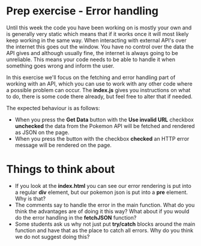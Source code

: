 # Prep exercise - Error handling
Until this week the code you have been working on is mostly your own and is generally very static which means that if it works once it will most likely keep working in the same way. When interacting with external API's over the internet this goes out the window. You have no control over the data the API gives and although usually fine, the internet is always going to be unreliable. This means your code needs to be able to handle it when something goes wrong and inform the user.

In this exercise we'll focus on the fetching and error handling part of working with an API, which you can use to work with any other code where a possible problem can occur. The __index.js__ gives you instructions on what to do, there is some code there already, but feel free to alter that if needed.

The expected behaviour is as follows:

* When you press the __Get Data__ button with the __Use invalid URL__ checkbox __unchecked__ the data from the Pokemon API will be fetched and rendered as JSON on the page.
* When you press the button with the checkbox __checked__ an HTTP error message will be rendered on the page.

# Things to think about

* If you look at the __index.html__ you can see our error rendering is put into a regular __div__ element, but our pokemon json is put into a __pre__ element. Why is that?
* The comments say to handle the error in the main function. What do you think the advantages are of doing it this way? What about if you would do the error handling in the __fetchJSON__ function?
* Some students ask us why not just put __try/catch__ blocks around the main function and have that as the place to catch all errors. Why do you think we do not suggest doing this?
